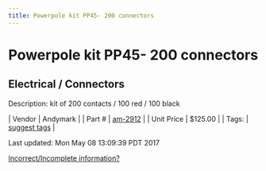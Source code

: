 ```yaml
---
title: Powerpole kit PP45- 200 connectors
---
```


# Powerpole kit PP45- 200 connectors
## Electrical / Connectors
Description: 	kit of 200 contacts / 100 red / 100 black 

| Vendor | Andymark | 
| Part # | [am-2912](http://www.andymark.com/product-p/am-2912.htm) | 
| Unit Price | $125.00 | 
| Tags: | [suggest tags](https://docs.google.com/forms/d/e/1FAIpQLSeWyY8v3RgOty-MyWmh9U0iivNYN_molChYyS-0U-o-kOAv_g/viewform) | 

Last updated: Mon May 08 13:09:39 PDT 2017

 [Incorrect/Incomplete information?](https://docs.google.com/forms/d/e/1FAIpQLSeWyY8v3RgOty-MyWmh9U0iivNYN_molChYyS-0U-o-kOAv_g/viewform)